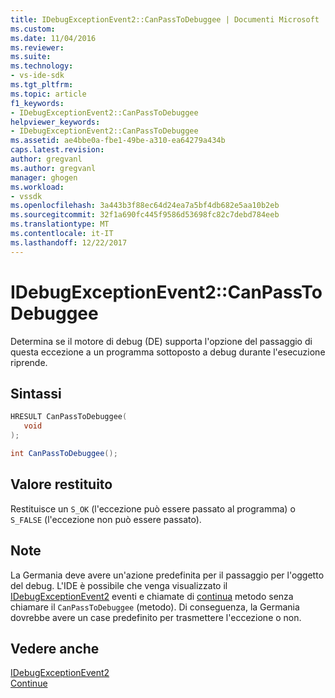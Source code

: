 ```yaml
---
title: IDebugExceptionEvent2::CanPassToDebuggee | Documenti Microsoft
ms.custom: 
ms.date: 11/04/2016
ms.reviewer: 
ms.suite: 
ms.technology:
- vs-ide-sdk
ms.tgt_pltfrm: 
ms.topic: article
f1_keywords:
- IDebugExceptionEvent2::CanPassToDebuggee
helpviewer_keywords:
- IDebugExceptionEvent2::CanPassToDebuggee
ms.assetid: ae4bbe0a-fbe1-49be-a310-ea64279a434b
caps.latest.revision: 
author: gregvanl
ms.author: gregvanl
manager: ghogen
ms.workload:
- vssdk
ms.openlocfilehash: 3a443b3f88ec64d24ea7a5bf4db682e5aa10b2eb
ms.sourcegitcommit: 32f1a690fc445f9586d53698fc82c7debd784eeb
ms.translationtype: MT
ms.contentlocale: it-IT
ms.lasthandoff: 12/22/2017
---
```

# <a name="idebugexceptionevent2canpasstodebuggee"></a>IDebugExceptionEvent2::CanPassToDebuggee
Determina se il motore di debug (DE) supporta l'opzione del passaggio di questa eccezione a un programma sottoposto a debug durante l'esecuzione riprende.  
  
## <a name="syntax"></a>Sintassi  
  
```cpp  
HRESULT CanPassToDebuggee(  
   void  
);  
```  
  
```csharp  
int CanPassToDebuggee();  
```  
  
## <a name="return-value"></a>Valore restituito  
 Restituisce un `S_OK` (l'eccezione può essere passato al programma) o `S_FALSE` (l'eccezione non può essere passato).  
  
## <a name="remarks"></a>Note  
 La Germania deve avere un'azione predefinita per il passaggio per l'oggetto del debug. L'IDE è possibile che venga visualizzato il [IDebugExceptionEvent2](../../../extensibility/debugger/reference/idebugexceptionevent2.md) eventi e chiamate di [continua](../../../extensibility/debugger/reference/idebugprocess3-continue.md) metodo senza chiamare il `CanPassToDebuggee` (metodo). Di conseguenza, la Germania dovrebbe avere un case predefinito per trasmettere l'eccezione o non.  
  
## <a name="see-also"></a>Vedere anche  
 [IDebugExceptionEvent2](../../../extensibility/debugger/reference/idebugexceptionevent2.md)   
 [Continue](../../../extensibility/debugger/reference/idebugprocess3-continue.md)